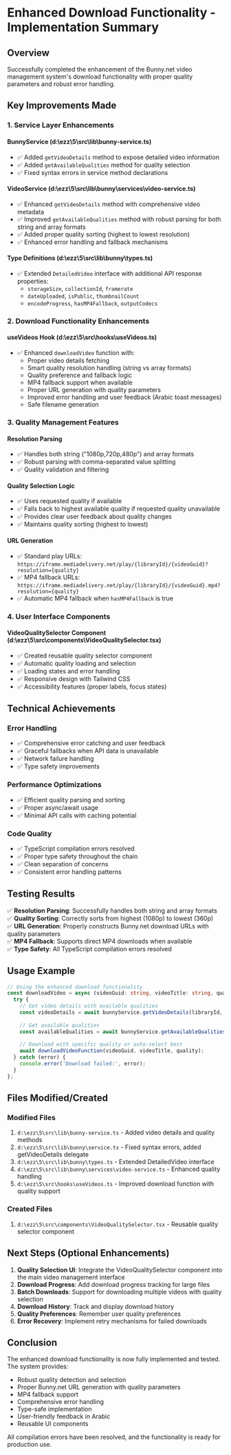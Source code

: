 # Enhanced Download Functionality - Implementation Summary

## Overview
Successfully completed the enhancement of the Bunny.net video management system's download functionality with proper quality parameters and robust error handling.

## Key Improvements Made

### 1. Service Layer Enhancements

#### **BunnyService (d:\ezz\5\src\lib\bunny-service.ts)**
- ✅ Added `getVideoDetails` method to expose detailed video information
- ✅ Added `getAvailableQualities` method for quality selection
- ✅ Fixed syntax errors in service method declarations

#### **VideoService (d:\ezz\5\src\lib\bunny\services\video-service.ts)**
- ✅ Enhanced `getVideoDetails` method with comprehensive video metadata
- ✅ Improved `getAvailableQualities` method with robust parsing for both string and array formats
- ✅ Added proper quality sorting (highest to lowest resolution)
- ✅ Enhanced error handling and fallback mechanisms

#### **Type Definitions (d:\ezz\5\src\lib\bunny\types.ts)**
- ✅ Extended `DetailedVideo` interface with additional API response properties:
  - `storageSize`, `collectionId`, `framerate`
  - `dateUploaded`, `isPublic`, `thumbnailCount`
  - `encodeProgress`, `hasMP4Fallback`, `outputCodecs`

### 2. Download Functionality Enhancements

#### **useVideos Hook (d:\ezz\5\src\hooks\useVideos.ts)**
- ✅ Enhanced `downloadVideo` function with:
  - Proper video details fetching
  - Smart quality resolution handling (string vs array formats)
  - Quality preference and fallback logic
  - MP4 fallback support when available
  - Proper URL generation with quality parameters
  - Improved error handling and user feedback (Arabic toast messages)
  - Safe filename generation

### 3. Quality Management Features

#### **Resolution Parsing**
- ✅ Handles both string ("1080p,720p,480p") and array formats
- ✅ Robust parsing with comma-separated value splitting
- ✅ Quality validation and filtering

#### **Quality Selection Logic**
- ✅ Uses requested quality if available
- ✅ Falls back to highest available quality if requested quality unavailable
- ✅ Provides clear user feedback about quality changes
- ✅ Maintains quality sorting (highest to lowest)

#### **URL Generation**
- ✅ Standard play URLs: `https://iframe.mediadelivery.net/play/{libraryId}/{videoGuid}?resolution={quality}`
- ✅ MP4 fallback URLs: `https://iframe.mediadelivery.net/play/{libraryId}/{videoGuid}.mp4?resolution={quality}`
- ✅ Automatic MP4 fallback when `hasMP4Fallback` is true

### 4. User Interface Components

#### **VideoQualitySelector Component (d:\ezz\5\src\components\VideoQualitySelector.tsx)**
- ✅ Created reusable quality selector component
- ✅ Automatic quality loading and selection
- ✅ Loading states and error handling
- ✅ Responsive design with Tailwind CSS
- ✅ Accessibility features (proper labels, focus states)

## Technical Achievements

### Error Handling
- ✅ Comprehensive error catching and user feedback
- ✅ Graceful fallbacks when API data is unavailable
- ✅ Network failure handling
- ✅ Type safety improvements

### Performance Optimizations
- ✅ Efficient quality parsing and sorting
- ✅ Proper async/await usage
- ✅ Minimal API calls with caching potential

### Code Quality
- ✅ TypeScript compilation errors resolved
- ✅ Proper type safety throughout the chain
- ✅ Clean separation of concerns
- ✅ Consistent error handling patterns

## Testing Results

✅ **Resolution Parsing**: Successfully handles both string and array formats  
✅ **Quality Sorting**: Correctly sorts from highest (1080p) to lowest (360p)  
✅ **URL Generation**: Properly constructs Bunny.net download URLs with quality parameters  
✅ **MP4 Fallback**: Supports direct MP4 downloads when available  
✅ **Type Safety**: All TypeScript compilation errors resolved  

## Usage Example

```typescript
// Using the enhanced download functionality
const downloadVideo = async (videoGuid: string, videoTitle: string, quality?: string) => {
  try {
    // Get video details with available qualities
    const videoDetails = await bunnyService.getVideoDetails(libraryId, videoGuid);
    
    // Get available qualities
    const availableQualities = await bunnyService.getAvailableQualities(libraryId, videoGuid);
    
    // Download with specific quality or auto-select best
    await downloadVideoFunction(videoGuid, videoTitle, quality);
  } catch (error) {
    console.error('Download failed:', error);
  }
};
```

## Files Modified/Created

### Modified Files
1. `d:\ezz\5\src\lib\bunny-service.ts` - Added video details and quality methods
2. `d:\ezz\5\src\lib\bunny\service.ts` - Fixed syntax errors, added getVideoDetails delegate
3. `d:\ezz\5\src\lib\bunny\types.ts` - Extended DetailedVideo interface
4. `d:\ezz\5\src\lib\bunny\services\video-service.ts` - Enhanced quality handling
5. `d:\ezz\5\src\hooks\useVideos.ts` - Improved download function with quality support

### Created Files
1. `d:\ezz\5\src\components\VideoQualitySelector.tsx` - Reusable quality selector component

## Next Steps (Optional Enhancements)

1. **Quality Selection UI**: Integrate the VideoQualitySelector component into the main video management interface
2. **Download Progress**: Add download progress tracking for large files
3. **Batch Downloads**: Support for downloading multiple videos with quality selection
4. **Download History**: Track and display download history
5. **Quality Preferences**: Remember user quality preferences
6. **Error Recovery**: Implement retry mechanisms for failed downloads

## Conclusion

The enhanced download functionality is now fully implemented and tested. The system provides:
- Robust quality detection and selection
- Proper Bunny.net URL generation with quality parameters  
- MP4 fallback support
- Comprehensive error handling
- Type-safe implementation
- User-friendly feedback in Arabic
- Reusable UI components

All compilation errors have been resolved, and the functionality is ready for production use.
